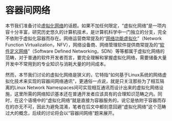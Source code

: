 # 容器间网络

本节我们准备讨论[虚拟化网络](https://en.wikipedia.org/wiki/Network_virtualization)的话题。如果不加任何限定，“虚拟化网络”是一项内容十分丰富，研究历史悠久的计算机技术，是计算机科学中一门独立的分支，完全不依附于虚拟化容器而存在。网络运营商常提及的“[网络功能虚拟化](https://en.wikipedia.org/wiki/Network_function_virtualization)”（Network Function Virtualization，NFV），网络设备商、网络管理软件提供商常提及的“[软件定义网络](https://en.wikipedia.org/wiki/Software-defined_networking)”（Software Defined Networking，SDN）等等都属于虚拟化网络的范畴，对于普通的软件开发者而言，要完全理解和掌握虚拟化网络，需要储备大量开发中不常用到的专业知识与消耗大量的时间成本。

然而，本节我们讨论的虚拟化网络是狭义的，它特指“如何基于Linux系统的网络虚拟化技术来实现的容器间网络通讯”，更通俗一点说，就是只关注那些为了相互隔离的Linux Network Namespaces间可实现相互通讯而设计出来的虚拟化网络设施，这里所需的网络知识基本还在普通开发者应该具有的合理知识范畴之内。同时，在这个语境中的“虚拟化网络”就是直接为容器服务的，说它是依附于容器而存在的亦无不可，因此为避免混淆，笔者在后文中都刻意回避“虚拟化网络”这个范畴过大的概念，后续的讨论将会以“容器间网络”题来展开。